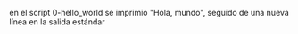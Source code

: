 en el script 0-hello_world se imprimio "Hola, mundo", seguido de una nueva línea en la salida estándar